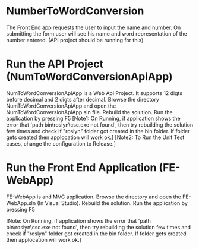 # NumberToWordConversion
The Front End app requests the user to input the name and number. 
On submitting the form user will see his name and word representation of the number entered. (API project should be running for this)

# Run the API Project (NumToWordConversionApiApp) 
NumToWordConversionApiApp is a Web Api Project. It supports 12 digts before decimal and 2 digts after decimal. 
Browse the directory NumToWordConversionApiApp and open the NumToWordConversionApiApp.sln file.
Rebuild the solution.
Run the application by pressing F5
[Note1: On Running, if application shows the error that 'path bin\roslyn\csc.exe not found', then try rebuilding the solution few times and check if "roslyn" folder got created in the bin folder. If folder gets created then applocation will work ok.] 
[Note2: To Run the Unit Test cases, change the configuration to Release.] 

# Run the Front End Application (FE-WebApp)
FE-WebApp is and MVC application. 
Browse the directory and open the FE-WebApp.sln (In Visual Studio).
Rebuild the solution.
Run the application by pressing F5

[Note: On Running, if application shows the error that 'path bin\roslyn\csc.exe not found', then try rebuilding the solution few times and check if "roslyn" folder got created in the bin folder. If folder gets created then applocation will work ok.] 



